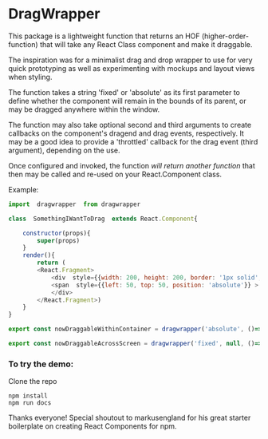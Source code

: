 
#  DragWrapper

  

This package is a lightweight function that returns an HOF (higher-order-function) that will take any React Class component and make it draggable.

The inspiration was for a minimalist drag and drop wrapper to use for very quick prototyping as well as experimenting with mockups and layout views when styling.

The function takes a string 'fixed' or 'absolute' as its first parameter to define whether the component will remain in the bounds of its parent, or may be dragged anywhere within the window.

The function may also take optional second and third arguments to create callbacks on the component's dragend and drag events, respectively. It may be a good idea to provide a 'throttled' callback for the drag event (third argument), depending on the use.

Once configured and invoked, the function *will return another function* that then may be called and re-used on your React.Component class.

Example:
```javascript
import  dragwrapper  from dragwrapper

class  SomethingIWantToDrag  extends React.Component{

	constructor(props){
		super(props)
	}
	render(){
		return (
		<React.Fragment>
			<div  style={{width: 200, height: 200, border: '1px solid', borderRadius: 124, position: 'fixed'}}>
			<span  style={{left: 50, top: 50, position: 'absolute'}} > 		Make me draggable! </span>
			</div>
		</React.Fragment>)
	}
}

export const nowDraggableWithinContainer = dragwrapper('absolute', ()=>{console.log('Now I can drag!')})(SomethingIWantToDrag)

export const nowDraggableAcrossScreen = dragwrapper('fixed', null, ()=>{console.log('I\'m being dragged!')})(SomethingIWantToDrag)

```

### To try the demo:

Clone the repo
```
npm install
npm run docs
```

Thanks everyone!
Special shoutout to markusengland for his great starter boilerplate on creating React Components for npm.